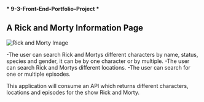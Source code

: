 __* 9-3-Front-End-Portfolio-Project *__

## A Rick and Morty Information Page

![Rick and Morty Image](https://media.cdn.adultswim.com/uploads/20220904/2294143541-RAMMobileHero.png)


-The user can search Rick and Mortys different characters by name, status, species and gender, it can be by one character or by multiple.
-The user can search Rick and Mortys different locations.
-The user can search for one or multiple episodes.

 
 
This application will consume an API which returns different characters, locations and episodes for the show Rick and Morty. 
